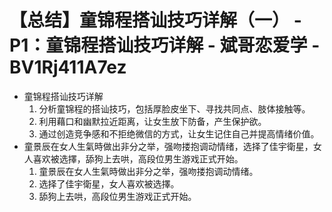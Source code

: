 # 【总结】童锦程搭讪技巧详解（一） - P1：童锦程搭讪技巧详解 - 斌哥恋爱学 - BV1Rj411A7ez

-   童锦程搭讪技巧详解
    1.  分析童锦程的搭讪技巧，包括厚脸皮坐下、寻找共同点、肢体接触等。
    2.  利用藉口和幽默拉近距离，让女生放下防备，产生保护欲。
    3.  通过创造竞争感和不拒绝微信的方式，让女生记住自己并提高情绪价值。
-   童景辰在女人生氣時做出非分之举，强吻搂抱调动情绪，选择了佳宇衛星，女人喜欢被选擇，舔狗上去哄，高段位男生游戏正式开始。
    1.  童景辰在女人生氣時做出非分之举，强吻搂抱调动情绪。
    2.  选择了佳宇衛星，女人喜欢被选擇。
    3.  舔狗上去哄，高段位男生游戏正式开始。